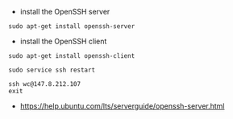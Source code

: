 - install the OpenSSH server 
```
sudo apt-get install openssh-server
```
- install the OpenSSH client
```
sudo apt-get install openssh-client
```
```
sudo service ssh restart
```
```
ssh wc@147.8.212.107
exit
```

- https://help.ubuntu.com/lts/serverguide/openssh-server.html

